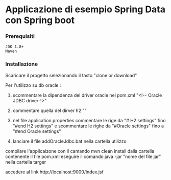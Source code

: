 # Applicazione di esempio Spring Data con Spring boot


### Prerequisiti
    JDK 1.8+
	Maven
	
### Installazione

Scaricare il progetto selezionando il tasto "clone or download"

Per l'utilizzo su db oracle :

 1) scommentare la dipendenza del driver oracle nel pom.xml
   "<!-- Oracle JDBC driver-!>"

 2) commentare quella del dirver h2 
   "<!-- H2 driver -->"

 3) nel file application.properties commentare le rige da  "# H2 settings" fino "#end H2 settings" e scommentare le righe da  "#Oracle settings" fino a "#end Oracle settings"
  
 4) lanciare il file addOracleJdbc.bat nella cartella utilizzo

compilare l'applicaizone con il camando mvn clean install dalla cartella contenente il file pom.xml
eseguire il comando java -jar "nome del file jar" nella cartella targer

accedere al link http://localhost:9000/index.jsf







